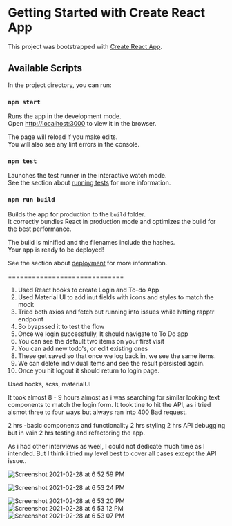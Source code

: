 # Getting Started with Create React App

This project was bootstrapped with [Create React App](https://github.com/facebook/create-react-app).

## Available Scripts

In the project directory, you can run:

### `npm start`

Runs the app in the development mode.\
Open [http://localhost:3000](http://localhost:3000) to view it in the browser.

The page will reload if you make edits.\
You will also see any lint errors in the console.

### `npm test`

Launches the test runner in the interactive watch mode.\
See the section about [running tests](https://facebook.github.io/create-react-app/docs/running-tests) for more information.

### `npm run build`

Builds the app for production to the `build` folder.\
It correctly bundles React in production mode and optimizes the build for the best performance.

The build is minified and the filenames include the hashes.\
Your app is ready to be deployed!

See the section about [deployment](https://facebook.github.io/create-react-app/docs/deployment) for more information.

=============================

1. Used React hooks to create Login and To-do App
2. Used Material UI to add inut fields with icons and styles to match the mock
3. Tried both axios and fetch but running into issues while hitting rapptr endpoint
4. So byapssed it to test the flow
5. Once we login successfully, It should navigate to To Do app
6. You can see the default two items on your first visit
7. You can add new todo's, or edit existing ones
8. These get saved so that once we log back in, we see the same items.
9. We can delete individual items and see the result persisted again.
10. Once you hit logout it should return to login page.

Used hooks, scss, materialUI

It took almost 8 - 9  hours almost as i was searching for similar looking text components to match the login form.
It took tine to hit the API, as i tried alsmot three to four ways but always ran into 400 Bad request.

2 hrs -basic components and functionality
2 hrs styling
2 hrs API debugging but in vain
2 hrs testing and refactoring the app.

As i had other interviews as weel, I could not dedicate much time as I intended.
But I think i tried my level best to cover all cases except the API issue..

![Screenshot 2021-02-28 at 6 52 59 PM](https://user-images.githubusercontent.com/79813386/109438098-516dd400-79f6-11eb-8b88-6901e889887f.png)


![Screenshot 2021-02-28 at 6 53 24 PM](https://user-images.githubusercontent.com/79813386/109438093-503ca700-79f6-11eb-90dc-892bfa74c7e7.png)

![Screenshot 2021-02-28 at 6 53 20 PM](https://user-images.githubusercontent.com/79813386/109438094-50d53d80-79f6-11eb-84ea-eee5af1f9039.png)
![Screenshot 2021-02-28 at 6 53 12 PM](https://user-images.githubusercontent.com/79813386/109438096-50d53d80-79f6-11eb-94f0-3fa25d4f2f21.png)
![Screenshot 2021-02-28 at 6 53 07 PM](https://user-images.githubusercontent.com/79813386/109438097-516dd400-79f6-11eb-901a-ee6dc55e93cb.png)

